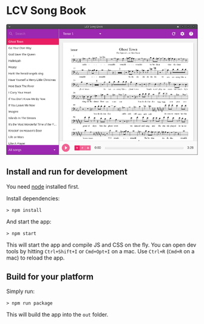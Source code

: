 # LCV Song Book

![Screenshot](screenshot.png)

## Install and run for development

You need [node](https://nodejs.org) installed first.

Install dependencies:

    > npm install

And start the app:

    > npm start

This will start the app and compile JS and CSS on the fly. You can open dev tools by hitting `Ctrl+Shift+I` or `Cmd+Opt+I` on a mac. Use `Ctrl+R` (`Cmd+R` on a mac) to reload the app.

## Build for your platform

Simply run:

    > npm run package

This will build the app into the `out` folder.

